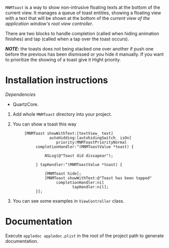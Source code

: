 `MNMToast` is a way to show non-intrusive floating texts at the bottom of the current view. It manages a queue of toast entities, showing a floating view with a text that will be shown at the bottom of the _current view of the application window's root view controller_.

There are two blocks to handle completion (called when hiding animation finishes) and tap (called when a tap over the toast occurs).

 **_NOTE_:** the toasts does not being stacked one over another if push one before the previous has been dismissed or you hide it manually. If you want to prioritize the showing of a toast give it Hight priority.

Installation instructions
=========================

*Dependencies*

- QuartzCore.

1. Add whole `MNMToast` directory into your project.
2. You can show a toast this way

            [MNMToast showWithText:[textView_ text]
                       autoHidding:[autohidingSwitch_ isOn]
                          priority:MNMToastPriorityNormal
                 completionHandler:^(MNMToastValue *toast) {
                     
                     NSLog(@"Toast did dissapear");
                     
                 } tapHandler:^(MNMToastValue *toast) {
                     
                     [MNMToast hide];
                     [MNMToast showWithText:@"Toast has been tapped"
                          completionHandler:nil
                                 tapHandler:nil];
                 }];

3. You can see some examples in `ViewController` class.

Documentation
=============

Execute `appledoc appledoc.plist` in the root of the project path to generate documentation. 